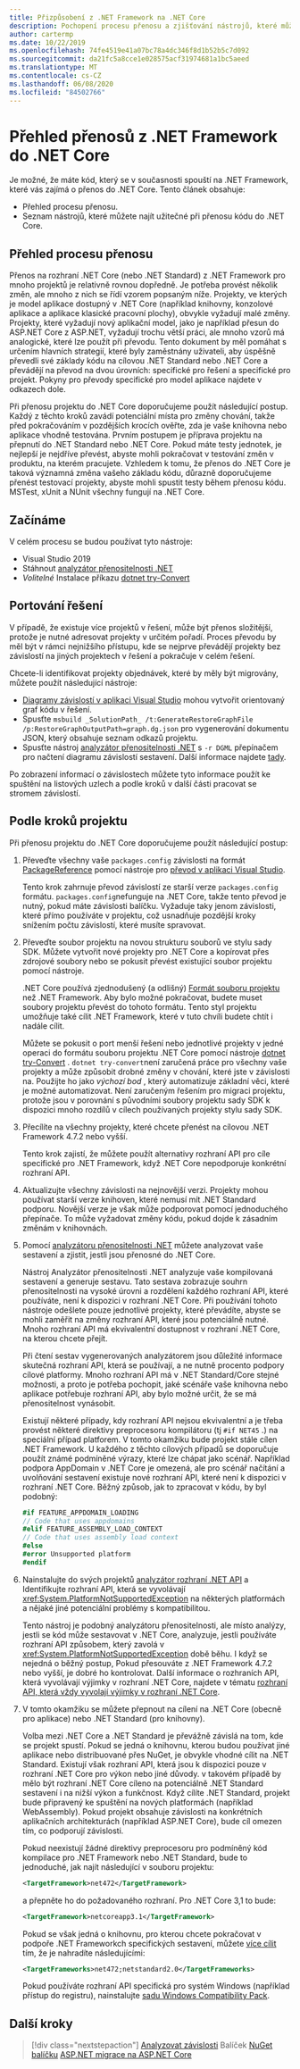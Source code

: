 ```yaml
---
title: Přizpůsobení z .NET Framework na .NET Core
description: Pochopení procesu přenosu a zjišťování nástrojů, které můžete najít užitečné při přenosu .NET Framework projektu do .NET Core.
author: cartermp
ms.date: 10/22/2019
ms.openlocfilehash: 74fe4519e41a07bc78a4dc346f8d1b52b5c7d092
ms.sourcegitcommit: da21fc5a8cce1e028575acf31974681a1bc5aeed
ms.translationtype: MT
ms.contentlocale: cs-CZ
ms.lasthandoff: 06/08/2020
ms.locfileid: "84502766"
---
```

# <a name="overview-of-porting-from-net-framework-to-net-core"></a>Přehled přenosů z .NET Framework do .NET Core

Je možné, že máte kód, který se v současnosti spouští na .NET Framework, které vás zajímá o přenos do .NET Core. Tento článek obsahuje:

* Přehled procesu přenosu.
* Seznam nástrojů, které můžete najít užitečné při přenosu kódu do .NET Core.

## <a name="overview-of-the-porting-process"></a>Přehled procesu přenosu

Přenos na rozhraní .NET Core (nebo .NET Standard) z .NET Framework pro mnoho projektů je relativně rovnou dopředně. Je potřeba provést několik změn, ale mnoho z nich se řídí vzorem popsaným níže. Projekty, ve kterých je model aplikace dostupný v .NET Core (například knihovny, konzolové aplikace a aplikace klasické pracovní plochy), obvykle vyžadují malé změny. Projekty, které vyžadují nový aplikační model, jako je například přesun do ASP.NET Core z ASP.NET, vyžadují trochu větší práci, ale mnoho vzorů má analogické, které lze použít při převodu. Tento dokument by měl pomáhat s určením hlavních strategií, které byly zaměstnány uživateli, aby úspěšně převedli své základy kódu na cílovou .NET Standard nebo .NET Core a převádějí na převod na dvou úrovních: specifické pro řešení a specifické pro projekt. Pokyny pro převody specifické pro model aplikace najdete v odkazech dole.

Při přenosu projektu do .NET Core doporučujeme použít následující postup. Každý z těchto kroků zavádí potenciální místa pro změny chování, takže před pokračováním v pozdějších krocích ověřte, zda je vaše knihovna nebo aplikace vhodně testována. Prvním postupem je příprava projektu na přepnutí do .NET Standard nebo .NET Core. Pokud máte testy jednotek, je nejlepší je nejdříve převést, abyste mohli pokračovat v testování změn v produktu, na kterém pracujete. Vzhledem k tomu, že přenos do .NET Core je taková významná změna vašeho základu kódu, důrazně doporučujeme přenést testovací projekty, abyste mohli spustit testy během přenosu kódu. MSTest, xUnit a NUnit všechny fungují na .NET Core.

## <a name="getting-started"></a>Začínáme

V celém procesu se budou používat tyto nástroje:

- Visual Studio 2019
- Stáhnout [analyzátor přenositelnosti .NET](../../standard/analyzers/portability-analyzer.md)
- _Volitelné_ Instalace příkazu [dotnet try-Convert](https://github.com/dotnet/try-convert)

## <a name="porting-a-solution"></a>Portování řešení

V případě, že existuje více projektů v řešení, může být přenos složitější, protože je nutné adresovat projekty v určitém pořadí. Proces převodu by měl být v rámci nejnižšího přístupu, kde se nejprve převádějí projekty bez závislostí na jiných projektech v řešení a pokračuje v celém řešení.

Chcete-li identifikovat projekty objednávek, které by měly být migrovány, můžete použít následující nástroje:

- [Diagramy závislostí v aplikaci Visual Studio](/visualstudio/modeling/create-layer-diagrams-from-your-code) mohou vytvořit orientovaný graf kódu v řešení.
- Spusťte `msbuild _SolutionPath_ /t:GenerateRestoreGraphFile /p:RestoreGraphOutputPath=graph.dg.json` pro vygenerování dokumentu JSON, který obsahuje seznam odkazů projektu.
- Spusťte nástroj [analyzátor přenositelnosti .NET](../../standard/analyzers/portability-analyzer.md) s `-r DGML` přepínačem pro načtení diagramu závislostí sestavení. Další informace najdete [tady](../../standard/analyzers/portability-analyzer.md#solution-wide-view).

Po zobrazení informací o závislostech můžete tyto informace použít ke spuštění na listových uzlech a podle kroků v další části pracovat se stromem závislostí.

## <a name="per-project-steps"></a>Podle kroků projektu

Při přenosu projektu do .NET Core doporučujeme použít následující postup:

1. Převeďte všechny vaše `packages.config` závislosti na formát [PackageReference](/nuget/consume-packages/package-references-in-project-files) pomocí nástroje pro [převod v aplikaci Visual Studio](/nuget/consume-packages/migrate-packages-config-to-package-reference).

   Tento krok zahrnuje převod závislostí ze starší verze `packages.config` formátu. `packages.config`nefunguje na .NET Core, takže tento převod je nutný, pokud máte závislosti balíčku. Vyžaduje taky jenom závislosti, které přímo používáte v projektu, což usnadňuje pozdější kroky snížením počtu závislostí, které musíte spravovat.

1. Převeďte soubor projektu na novou strukturu souborů ve stylu sady SDK. Můžete vytvořit nové projekty pro .NET Core a kopírovat přes zdrojové soubory nebo se pokusit převést existující soubor projektu pomocí nástroje.

   .NET Core používá zjednodušený (a odlišný) [Formát souboru projektu](../tools/csproj.md) než .NET Framework. Aby bylo možné pokračovat, budete muset soubory projektu převést do tohoto formátu. Tento styl projektu umožňuje také cílit .NET Framework, které v tuto chvíli budete chtít i nadále cílit.

   Můžete se pokusit o port menší řešení nebo jednotlivé projekty v jedné operaci do formátu souboru projektu .NET Core pomocí nástroje [dotnet try-Convert](https://github.com/dotnet/try-convert) . `dotnet try-convert`není zaručená práce pro všechny vaše projekty a může způsobit drobné změny v chování, které jste v závislosti na. Použijte ho jako _výchozí bod_ , který automatizuje základní věci, které je možné automatizovat. Není zaručeným řešením pro migraci projektu, protože jsou v porovnání s původními soubory projektu sady SDK k dispozici mnoho rozdílů v cílech používaných projekty stylu sady SDK.

1. Přecílíte na všechny projekty, které chcete přenést na cílovou .NET Framework 4.7.2 nebo vyšší.

   Tento krok zajistí, že můžete použít alternativy rozhraní API pro cíle specifické pro .NET Framework, když .NET Core nepodporuje konkrétní rozhraní API.

1. Aktualizujte všechny závislosti na nejnovější verzi. Projekty mohou používat starší verze knihoven, které nemusí mít .NET Standard podporu. Novější verze je však může podporovat pomocí jednoduchého přepínače. To může vyžadovat změny kódu, pokud dojde k zásadním změnám v knihovnách.

1. Pomocí [analyzátoru přenositelnosti .NET](../../standard/analyzers/portability-analyzer.md) můžete analyzovat vaše sestavení a zjistit, jestli jsou přenosné do .NET Core.

   Nástroj Analyzátor přenositelnosti .NET analyzuje vaše kompilovaná sestavení a generuje sestavu. Tato sestava zobrazuje souhrn přenositelnosti na vysoké úrovni a rozdělení každého rozhraní API, které používáte, není k dispozici v rozhraní .NET Core. Při používání tohoto nástroje odešlete pouze jednotlivé projekty, které převádíte, abyste se mohli zaměřit na změny rozhraní API, které jsou potenciálně nutné. Mnoho rozhraní API má ekvivalentní dostupnost v rozhraní .NET Core, na kterou chcete přejít.

   Při čtení sestav vygenerovaných analyzátorem jsou důležité informace skutečná rozhraní API, která se používají, a ne nutně procento podpory cílové platformy. Mnoho rozhraní API má v .NET Standard/Core stejné možnosti, a proto je potřeba pochopit, jaké scénáře vaše knihovna nebo aplikace potřebuje rozhraní API, aby bylo možné určit, že se má přenositelnost vynásobit.

   Existují některé případy, kdy rozhraní API nejsou ekvivalentní a je třeba provést některé direktivy preprocesoru kompilátoru (tj `#if NET45` .) na speciální případ platforem. V tomto okamžiku bude projekt stále cílen .NET Framework. U každého z těchto cílových případů se doporučuje použít známé podmíněné výrazy, které lze chápat jako scénář.  Například podpora AppDomain v .NET Core je omezená, ale pro scénář načítání a uvolňování sestavení existuje nové rozhraní API, které není k dispozici v rozhraní .NET Core. Běžný způsob, jak to zpracovat v kódu, by byl podobný:

   ```csharp
   #if FEATURE_APPDOMAIN_LOADING
   // Code that uses appdomains
   #elif FEATURE_ASSEMBLY_LOAD_CONTEXT
   // Code that uses assembly load context
   #else
   #error Unsupported platform
   #endif
   ```

1. Nainstalujte do svých projektů [analyzátor rozhraní .NET API](../../standard/analyzers/api-analyzer.md) a Identifikujte rozhraní API, která se vyvolávají <xref:System.PlatformNotSupportedException> na některých platformách a nějaké jiné potenciální problémy s kompatibilitou.

   Tento nástroj je podobný analyzátoru přenositelnosti, ale místo analýzy, jestli se kód může sestavovat v .NET Core, analyzuje, jestli používáte rozhraní API způsobem, který zavolá v <xref:System.PlatformNotSupportedException> době běhu. I když se nejedná o běžný postup, Pokud přesouváte z .NET Framework 4.7.2 nebo vyšší, je dobré ho kontrolovat. Další informace o rozhraních API, která vyvolávají výjimky v rozhraní .NET Core, najdete v tématu [rozhraní API, která vždy vyvolají výjimky v rozhraní .NET Core](../compatibility/unsupported-apis.md).

1. V tomto okamžiku se můžete přepnout na cílení na .NET Core (obecně pro aplikace) nebo .NET Standard (pro knihovny).

   Volba mezi .NET Core a .NET Standard je převážně závislá na tom, kde se projekt spustí. Pokud se jedná o knihovnu, kterou budou používat jiné aplikace nebo distribuované přes NuGet, je obvykle vhodné cílit na .NET Standard. Existují však rozhraní API, která jsou k dispozici pouze v rozhraní .NET Core pro výkon nebo jiné důvody. v takovém případě by mělo být rozhraní .NET Core cíleno na potenciálně .NET Standard sestavení i na nižší výkon a funkčnost. Když cílíte .NET Standard, projekt bude připravený ke spuštění na nových platformách (například WebAssembly). Pokud projekt obsahuje závislosti na konkrétních aplikačních architekturách (například ASP.NET Core), bude cíl omezen tím, co podporují závislosti.

   Pokud neexistují žádné direktivy preprocesoru pro podmíněný kód kompilace pro .NET Framework nebo .NET Standard, bude to jednoduché, jak najít následující v souboru projektu:

   ```xml
   <TargetFramework>net472</TargetFramework>
   ```

   a přepněte ho do požadovaného rozhraní. Pro .NET Core 3,1 to bude:

   ```xml
   <TargetFramework>netcoreapp3.1</TargetFramework>
   ```

   Pokud se však jedná o knihovnu, pro kterou chcete pokračovat v podpoře .NET Frameworkch specifických sestavení, můžete [více cílit](../../standard/library-guidance/cross-platform-targeting.md) tím, že je nahradíte následujícími:

   ```xml
   <TargetFrameworks>net472;netstandard2.0</TargetFrameworks>
   ```

   Pokud používáte rozhraní API specifická pro systém Windows (například přístup do registru), nainstalujte [sadu Windows Compatibility Pack](./windows-compat-pack.md).

## <a name="next-steps"></a>Další kroky

> [!div class="nextstepaction"]
> [Analyzovat závislosti](third-party-deps.md) 
>  Balíček [NuGet balíčku](../deploying/creating-nuget-packages.md) 
>  [ASP.NET migrace na ASP.NET Core](/aspnet/core/migration/proper-to-2x)
